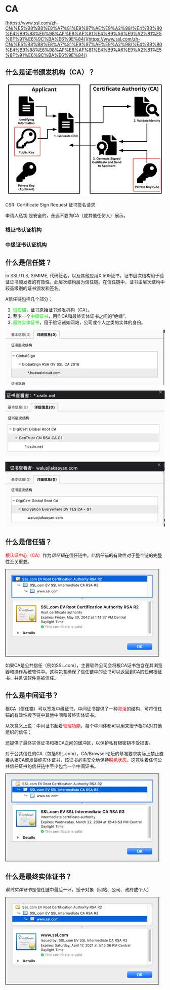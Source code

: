 # CA

[https://www.ssl.com/zh-CN/%E5%B8%B8%E8%A7%81%E9%97%AE%E9%A2%98/%E4%BB%80%E4%B9%88%E6%98%AF%E8%AF%81%E4%B9%A6%E9%A2%81%E5%8F%91%E6%9C%BA%E6%9E%84/](https://www.ssl.com/zh-CN/%E5%B8%B8%E8%A7%81%E9%97%AE%E9%A2%98/%E4%BB%80%E4%B9%88%E6%98%AF%E8%AF%81%E4%B9%A6%E9%A2%81%E5%8F%91%E6%9C%BA%E6%9E%84/)

## 什么是证书颁发机构（CA）？

![image-20221213090204039](./assets/image-20221213090204039.png)

CSR: Certificate Sign Request 证书签名请求

申请人私钥 是安全的，永远不要向CA（或其他任何人）展示。

### 根证书认证机构

### 中级证书认证机构

## 什么是信任链？

In SSL/TLS, S/MIME, 代码签名，以及其他应用X.509证书，证书层次结构用于验证证书颁发者的有效性。此层次结构层为信任链。在信任链中，证书由层次结构中较高级别的证书颁发和签名。

A信任链包括几个部分：

1. <font color=gree>信任锚</font>，证书原始证书颁发机构（CA）。
2. 至少一个<font color=gree>中级证书</font>，用作CA和最终实体证书之间的“绝缘”。
3. <font color=gree>最终实体证书</font>，用于验证诸如网站，公司或个人之类的实体的身份。

![image-20221213094245242](./assets/image-20221213094245242.png)

![image-20221213094258201](./assets/image-20221213094258201.png)

![image-20221213094314072](./assets/image-20221213094314072.png)

## 什么是信任锚？

<font color=red>根认证中心（CA）</font>作为*信任锚*在信任链中。此信任锚的有效性对于整个链的完整性至关重要。

![信任锚](./assets/faq-chain-of-trust-03.png)

如果CA是公共信任（例如SSL.com），主要软件公司会将根CA证书包含在其浏览器和操作系统软件中。这种包含确保了信任链中的证书可以返回到CA的任何根证书，并且该软件将被信任。

## 什么是中间证书？

根CA（信任锚）可以签发中级证书。中间证书提供了一种<font color=red>灵活</font>的结构，可将信任锚的有效性授予链中其他中间和最终实体证书。

从次意义上说：中间证书起着<font color=red>管理功能</font>，每个中间体都可以用来授予根CA对其他组织的信任；

还提供了最终实体证书和根CA之间的缓冲区，以保护私有根密钥不受损害。

对于公共信任的CA（包括SSL.com），CA/Browser论坛的基准要求实际上禁止直接从根CA颁发最终实体证书，该证书必需安全地保持<font color=red>脱机状态</font>。这意味着任何公共信任证书的信任链中至少包含一个中间证书。

![中级证书](./assets/faq-chain-of-trust-02.png)

## 什么是最终实体证书？

*最终实体证书*是信任链中最后一环。授予对象（网站、公司、政府或个人）

![最终实体证书](./assets/faq-chain-of-trust-01.png)